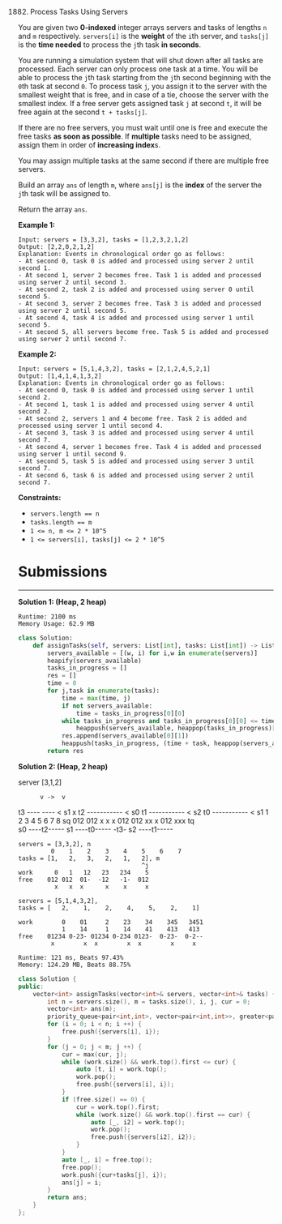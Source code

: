 1882. Process Tasks Using Servers

You are given two **0-indexed** integer arrays servers and tasks of lengths `n` and `m` respectively. `servers[i]` is the **weight** of the `i`th server, and `tasks[j]` is the **time needed** to process the `j`th task **in seconds**.

You are running a simulation system that will shut down after all tasks are processed. Each server can only process one task at a time. You will be able to process the `j`th task starting from the `j`th second beginning with the `0`th task at second `0`. To process task `j`, you assign it to the server with the smallest weight that is free, and in case of a tie, choose the server with the smallest index. If a free server gets assigned task `j` at second `t`, it will be free again at the second `t + tasks[j]`.

If there are no free servers, you must wait until one is free and execute the free tasks **as soon as possible**. If **multiple** tasks need to be assigned, assign them in order of **increasing index**s.

You may assign multiple tasks at the same second if there are multiple free servers.

Build an array `ans` of length `m`, where `ans[j]` is the **index** of the server the `j`th task will be assigned to.

Return the array `ans`.

 

**Example 1:**
```
Input: servers = [3,3,2], tasks = [1,2,3,2,1,2]
Output: [2,2,0,2,1,2]
Explanation: Events in chronological order go as follows:
- At second 0, task 0 is added and processed using server 2 until second 1.
- At second 1, server 2 becomes free. Task 1 is added and processed using server 2 until second 3.
- At second 2, task 2 is added and processed using server 0 until second 5.
- At second 3, server 2 becomes free. Task 3 is added and processed using server 2 until second 5.
- At second 4, task 4 is added and processed using server 1 until second 5.
- At second 5, all servers become free. Task 5 is added and processed using server 2 until second 7.
```

**Example 2:**
```
Input: servers = [5,1,4,3,2], tasks = [2,1,2,4,5,2,1]
Output: [1,4,1,4,1,3,2]
Explanation: Events in chronological order go as follows: 
- At second 0, task 0 is added and processed using server 1 until second 2.
- At second 1, task 1 is added and processed using server 4 until second 2.
- At second 2, servers 1 and 4 become free. Task 2 is added and processed using server 1 until second 4. 
- At second 3, task 3 is added and processed using server 4 until second 7.
- At second 4, server 1 becomes free. Task 4 is added and processed using server 1 until second 9. 
- At second 5, task 5 is added and processed using server 3 until second 7.
- At second 6, task 6 is added and processed using server 2 until second 7.
```

**Constraints:**

* `servers.length == n`
* `tasks.length == m`
* `1 <= n, m <= 2 * 10^5`
* `1 <= servers[i], tasks[j] <= 2 * 10^5`

# Submissions
---
**Solution 1: (Heap, 2 heap)**
```
Runtime: 2100 ms
Memory Usage: 62.9 MB
```
```python
class Solution:
    def assignTasks(self, servers: List[int], tasks: List[int]) -> List[int]:
        servers_available = [(w, i) for i,w in enumerate(servers)]
        heapify(servers_available)
        tasks_in_progress = []
        res = []
        time = 0
        for j,task in enumerate(tasks):
            time = max(time, j)
            if not servers_available:
                time = tasks_in_progress[0][0]
            while tasks_in_progress and tasks_in_progress[0][0] <= time:
                heappush(servers_available, heappop(tasks_in_progress)[1])
            res.append(servers_available[0][1])
            heappush(tasks_in_progress, (time + task, heappop(servers_available)))
        return res
```

**Solution 2: (Heap, 2 heap)**

server [3,1,2]

          v ->  v
t3        ----  ---- < s1
           x
t2      -----------  < s0
t1    -----------    < s2
t0  -----------      < s1
    1 2 3 4 5 6 7 8
sq  012         012
     x          x x
      012         012
       xx         x 
        012
        xxx
tq  
s0      ----t2-----
s1  ----t0----- -t3- 
s2    ----t1-----
    

    servers = [3,3,2], n
             0    1    2    3    4    5    6    7
    tasks = [1,   2,   3,   2,   1,   2], m
                                      ^j
    work      0   1   12   23   234    5
    free    012 012  01-  -12   -1-  012
              x   x  x      x    x     x

    servers = [5,1,4,3,2], 
    tasks = [   2,    1,    2,    4,    5,    2,    1]

    work        0    01     2    23    34    345   3451
                1    14     1    14    41    413   413
    free    01234 0-23- 01234 0-234 0123-  0-23-  0-2--
             x        x  x        x  x        x     x

```
Runtime: 121 ms, Beats 97.43%
Memory: 124.20 MB, Beats 88.75%
```
```c++
class Solution {
public:
    vector<int> assignTasks(vector<int>& servers, vector<int>& tasks) {
        int n = servers.size(), m = tasks.size(), i, j, cur = 0;
        vector<int> ans(m);
        priority_queue<pair<int,int>, vector<pair<int,int>>, greater<pair<int,int>>> work, free;
        for (i = 0; i < n; i ++) {
            free.push({servers[i], i});
        }
        for (j = 0; j < m; j ++) {
            cur = max(cur, j);
            while (work.size() && work.top().first <= cur) {
                auto [t, i] = work.top();
                work.pop();
                free.push({servers[i], i});
            }
            if (free.size() == 0) {
                cur = work.top().first;
                while (work.size() && work.top().first == cur) {
                    auto [_, i2] = work.top();
                    work.pop();
                    free.push({servers[i2], i2});
                }
            }
            auto [_, i] = free.top();
            free.pop();
            work.push({cur+tasks[j], i});
            ans[j] = i;
        }
        return ans;
    }
};
```
